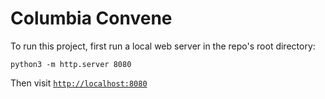 # Columbia Convene

To run this project, first run a local web server in the repo's root directory:

```
python3 -m http.server 8080
```

Then visit [`http://localhost:8080`](http://localhost:8080)